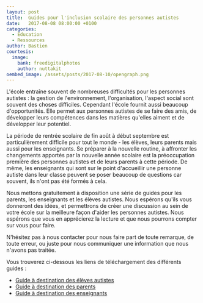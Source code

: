 ```yaml
---
layout: post
title:  Guides pour l'inclusion scolaire des personnes autistes
date:   2017-08-08 08:00:00 +0100
categories:
  - Education
  - Ressources
author: Bastien
courtesis:
  image:
    bank: freedigitalphotos
    author: nuttakit
oembed_image: /assets/posts/2017-08-10/opengraph.png
---
```


<amp-img class="right" width="250" height="250" src="{{ site.amp_img_cache_url }}/assets/posts/2017-08-10/ID-10021087.jpg" alt="ID-10021087"></amp-img>

L'école entraîne souvent de nombreuses difficultés pour les personnes autistes&nbsp;:
la gestion de l'environnement, l'organisation, l'aspect social sont souvent des choses difficiles.
Cependant l'école fournit aussi beaucoup d'opportunités. Elle permet aux personnes autistes de se faire des amis, de développer leurs compétences dans les matières qu'elles aiment
et de développer leur potentiel.

La période de rentrée scolaire de fin août à début septembre est particulièrement difficile pour tout le monde - les élèves, leurs parents mais aussi pour les enseignants.
Se préparer à la nouvelle routine, à affronter les changements apportés par la nouvelle année scolaire est la préoccupation première des personnes autistes et de leurs parents
à cette période.
De même, les enseignants qui sont sur le point d'accueillir une personne autiste dans leur classe peuvent se poser beaucoup de questions car souvent,
ils n'ont pas été formés à cela.

Nous mettons gratuitement à disposition une série de guides pour les parents, les enseignants et les élèves autistes.
Nous espérons qu'ils vous donneront des idées, et permettrons de créer une discussion au sein de votre école  sur la meilleure façon d'aider les personnes autistes.
Nous espérons que vous en apprécierez la lecture et que nous pourrons compter sur vous pour faire.

N'hésitez pas à nous contacter pour nous faire part de toute remarque, de toute erreur, ou juste pour nous communiquer une information que nous n'avons pas traitée.

Vous trouverez ci-dessous les liens de téléchargement des différents guides&nbsp;:

<ul class="horizontal center">
 <li>
   <a href="/assets/posts/2017-08-10/handbook/student.pdf" class="big center">
     <amp-img class="center" width="150" height="212" src="/assets/posts/2017-08-10/handbook/student.png" alt="Guide à destination des élèves autistes"></amp-img>
     <span class="subtitle">Guide à destination</span>
     <span>des élèves autistes</span>
   </a>
 </li>
 <li>
   <a href="/assets/posts/2017-08-10/handbook/parent.pdf" class="big center">
     <amp-img class="center" width="150" height="212" src="/assets/posts/2017-08-10/handbook/parent.png" alt="Guide à destination des parents"></amp-img>
     <span class="subtitle">Guide à destination</span>
     <span>des parents</span>
   </a>
 </li>
 <li>
   <a href="/assets/posts/2017-08-10/handbook/teacher.pdf" class="big center">
     <amp-img class="center" width="150" height="212" src="/assets/posts/2017-08-10/handbook/teacher.png" alt="Guide à destination des enseignants"></amp-img>
     <span class="subtitle">Guide à destination</span>
     <span>des enseignants</span>
   </a>
 </li>
</ul>

